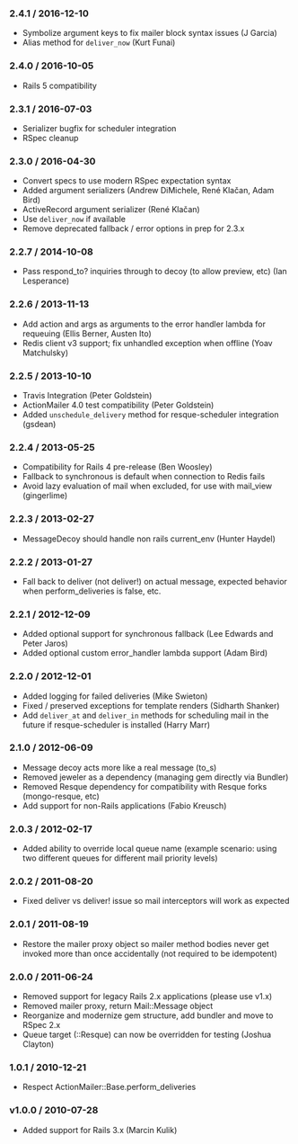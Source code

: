 ### 2.4.1 / 2016-12-10
* Symbolize argument keys to fix mailer block syntax issues (J Garcia)
* Alias method for `deliver_now` (Kurt Funai)

### 2.4.0 / 2016-10-05
* Rails 5 compatibility

### 2.3.1 / 2016-07-03
* Serializer bugfix for scheduler integration
* RSpec cleanup

### 2.3.0 / 2016-04-30
* Convert specs to use modern RSpec expectation syntax
* Added argument serializers (Andrew DiMichele, René Klačan, Adam Bird)
* ActiveRecord argument serializer (René Klačan)
* Use `deliver_now` if available
* Remove deprecated fallback / error options in prep for 2.3.x

### 2.2.7 / 2014-10-08
* Pass respond_to? inquiries through to decoy (to allow preview, etc)
  (Ian Lesperance)

### 2.2.6 / 2013-11-13
* Add action and args as arguments to the error handler lambda for
  requeuing (Ellis Berner, Austen Ito)
* Redis client v3 support; fix unhandled exception when offline
  (Yoav Matchulsky)

### 2.2.5 / 2013-10-10
* Travis Integration (Peter Goldstein)
* ActionMailer 4.0 test compatibility (Peter Goldstein)
* Added `unschedule_delivery` method for resque-scheduler integration
  (gsdean)

### 2.2.4 / 2013-05-25
* Compatibility for Rails 4 pre-release (Ben Woosley)
* Fallback to synchronous is default when connection to Redis fails
* Avoid lazy evaluation of mail when excluded, for use with mail_view
  (gingerlime)

### 2.2.3 / 2013-02-27
* MessageDecoy should handle non rails current_env (Hunter Haydel)

### 2.2.2 / 2013-01-27
* Fall back to deliver (not deliver!) on actual message, expected
  behavior when perform_deliveries is false, etc.

### 2.2.1 / 2012-12-09
* Added optional support for synchronous fallback (Lee Edwards and
  Peter Jaros)
* Added optional custom error_handler lambda support (Adam Bird)

### 2.2.0 / 2012-12-01
* Added logging for failed deliveries (Mike Swieton)
* Fixed / preserved exceptions for template renders (Sidharth Shanker)
* Add `deliver_at` and `deliver_in` methods for scheduling mail in the
  future if resque-scheduler is installed (Harry Marr)

### 2.1.0 / 2012-06-09

* Message decoy acts more like a real message (to\_s)
* Removed jeweler as a dependency (managing gem directly via Bundler)
* Removed Resque dependency for compatibility with Resque forks
  (mongo-resque, etc)
* Add support for non-Rails applications (Fabio Kreusch)

### 2.0.3 / 2012-02-17

* Added ability to override local queue name (example scenario: using
  two different queues for different mail priority levels)

### 2.0.2 / 2011-08-20

* Fixed deliver vs deliver! issue so mail interceptors will work as
  expected

### 2.0.1 / 2011-08-19

* Restore the mailer proxy object so mailer method bodies never get
  invoked more than once accidentally (not required to be idempotent)

### 2.0.0 / 2011-06-24

* Removed support for legacy Rails 2.x applications (please use v1.x)
* Removed mailer proxy, return Mail::Message object
* Reorganize and modernize gem structure, add bundler and move to RSpec 2.x
* Queue target (::Resque) can now be overridden for testing (Joshua
  Clayton)

### 1.0.1 / 2010-12-21

* Respect ActionMailer::Base.perform\_deliveries

### v1.0.0 / 2010-07-28

* Added support for Rails 3.x (Marcin Kulik)
